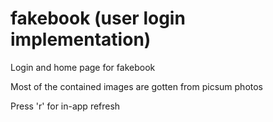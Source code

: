 # fakebook (user login implementation)

Login and home page for fakebook

Most of the contained images are gotten from picsum photos

Press 'r' for in-app refresh
